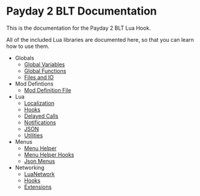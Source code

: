 # Payday 2 BLT Documentation

This is the documentation for the Payday 2 BLT Lua Hook.  

All of the included Lua libraries are documented here, so that you can learn how to use them.  

- Globals
	- [Global Variables](globals/variables.md)
	- [Global Functions](globals/functions.md)
	- [Files and IO](globals/file.md)
- Mod Defintions
	- [Mod Definition File](mod_definition.md)
- Lua
	- [Localization](lua/localization.md)
	- [Hooks](lua/hooks.md)
	- [Delayed Calls](lua/delayed_calls.md)
	- [Notifications](lua/notifications.md)
	- [JSON](lua/json.md)
	- [Utilities](lua/utils.md)
- Menus
	- [Menu Helper](lua/menu/menu_helper.md)
	- [Menu Helper Hooks](lua/menu/menu_helper_hooks.md)
	- [Json Menus](lua/menu/json_menu.md)
- Networking
	- [LuaNetwork](lua/network/network.md)
	- [Hooks](lua/network/hooks.md)
	- [Extensions](lua/network/extensions.md)
